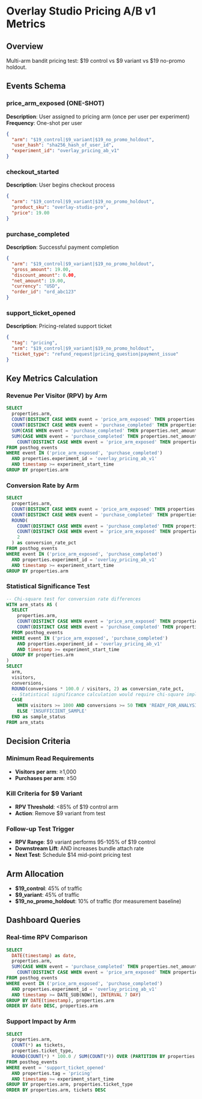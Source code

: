 # Overlay Studio Pricing A/B v1 Metrics

## Overview
Multi-arm bandit pricing test: $19 control vs $9 variant vs $19 no-promo holdout.

## Events Schema

### price_arm_exposed (ONE-SHOT)
**Description**: User assigned to pricing arm (once per user per experiment)
**Frequency**: One-shot per user
```json
{
  "arm": "$19_control|$9_variant|$19_no_promo_holdout",
  "user_hash": "sha256_hash_of_user_id",
  "experiment_id": "overlay_pricing_ab_v1"
}
```

### checkout_started
**Description**: User begins checkout process
```json
{
  "arm": "$19_control|$9_variant|$19_no_promo_holdout", 
  "product_sku": "overlay-studio-pro",
  "price": 19.00
}
```

### purchase_completed
**Description**: Successful payment completion
```json
{
  "arm": "$19_control|$9_variant|$19_no_promo_holdout",
  "gross_amount": 19.00,
  "discount_amount": 0.00,
  "net_amount": 19.00,
  "currency": "USD",
  "order_id": "ord_abc123"
}
```

### support_ticket_opened
**Description**: Pricing-related support ticket
```json
{
  "tag": "pricing",
  "arm": "$19_control|$9_variant|$19_no_promo_holdout",
  "ticket_type": "refund_request|pricing_question|payment_issue"
}
```

## Key Metrics Calculation

### Revenue Per Visitor (RPV) by Arm
```sql
SELECT 
  properties.arm,
  COUNT(DISTINCT CASE WHEN event = 'price_arm_exposed' THEN properties.user_hash END) as visitors,
  COUNT(DISTINCT CASE WHEN event = 'purchase_completed' THEN properties.order_id END) as purchases,
  SUM(CASE WHEN event = 'purchase_completed' THEN properties.net_amount ELSE 0 END) as total_revenue,
  SUM(CASE WHEN event = 'purchase_completed' THEN properties.net_amount ELSE 0 END) * 1.0 / 
    COUNT(DISTINCT CASE WHEN event = 'price_arm_exposed' THEN properties.user_hash END) as rpv
FROM posthog_events
WHERE event IN ('price_arm_exposed', 'purchase_completed')
  AND properties.experiment_id = 'overlay_pricing_ab_v1'
  AND timestamp >= experiment_start_time
GROUP BY properties.arm
```

### Conversion Rate by Arm
```sql
SELECT
  properties.arm,
  COUNT(DISTINCT CASE WHEN event = 'price_arm_exposed' THEN properties.user_hash END) as exposed_users,
  COUNT(DISTINCT CASE WHEN event = 'purchase_completed' THEN properties.order_id END) as purchases,
  ROUND(
    COUNT(DISTINCT CASE WHEN event = 'purchase_completed' THEN properties.order_id END) * 100.0 /
    COUNT(DISTINCT CASE WHEN event = 'price_arm_exposed' THEN properties.user_hash END),
    2
  ) as conversion_rate_pct
FROM posthog_events  
WHERE event IN ('price_arm_exposed', 'purchase_completed')
  AND properties.experiment_id = 'overlay_pricing_ab_v1'
  AND timestamp >= experiment_start_time
GROUP BY properties.arm
```

### Statistical Significance Test
```sql
-- Chi-square test for conversion rate differences
WITH arm_stats AS (
  SELECT 
    properties.arm,
    COUNT(DISTINCT CASE WHEN event = 'price_arm_exposed' THEN properties.user_hash END) as visitors,
    COUNT(DISTINCT CASE WHEN event = 'purchase_completed' THEN properties.order_id END) as conversions
  FROM posthog_events
  WHERE event IN ('price_arm_exposed', 'purchase_completed')
    AND properties.experiment_id = 'overlay_pricing_ab_v1'
    AND timestamp >= experiment_start_time
  GROUP BY properties.arm
)
SELECT 
  arm,
  visitors,
  conversions,
  ROUND(conversions * 100.0 / visitors, 2) as conversion_rate_pct,
  -- Statistical significance calculation would require chi-square implementation
  CASE 
    WHEN visitors >= 1000 AND conversions >= 50 THEN 'READY_FOR_ANALYSIS'
    ELSE 'INSUFFICIENT_SAMPLE'
  END as sample_status
FROM arm_stats
```

## Decision Criteria

### Minimum Read Requirements
- **Visitors per arm**: ≥1,000
- **Purchases per arm**: ≥50

### Kill Criteria for $9 Variant
- **RPV Threshold**: <85% of $19 control arm
- **Action**: Remove $9 variant from test

### Follow-up Test Trigger
- **RPV Range**: $9 variant performs 95-105% of $19 control
- **Downstream Lift**: AND increases bundle attach rate
- **Next Test**: Schedule $14 mid-point pricing test

## Arm Allocation
- **$19_control**: 45% of traffic
- **$9_variant**: 45% of traffic  
- **$19_no_promo_holdout**: 10% of traffic (for measurement baseline)

## Dashboard Queries

### Real-time RPV Comparison
```sql
SELECT
  DATE(timestamp) as date,
  properties.arm,
  SUM(CASE WHEN event = 'purchase_completed' THEN properties.net_amount ELSE 0 END) /
    COUNT(DISTINCT CASE WHEN event = 'price_arm_exposed' THEN properties.user_hash END) as daily_rpv
FROM posthog_events
WHERE event IN ('price_arm_exposed', 'purchase_completed')
  AND properties.experiment_id = 'overlay_pricing_ab_v1'
  AND timestamp >= DATE_SUB(NOW(), INTERVAL 7 DAY)
GROUP BY DATE(timestamp), properties.arm
ORDER BY date DESC, properties.arm
```

### Support Impact by Arm
```sql
SELECT 
  properties.arm,
  COUNT(*) as tickets,
  properties.ticket_type,
  ROUND(COUNT(*) * 100.0 / SUM(COUNT(*)) OVER (PARTITION BY properties.arm), 2) as pct_of_arm_tickets
FROM posthog_events
WHERE event = 'support_ticket_opened' 
  AND properties.tag = 'pricing'
  AND timestamp >= experiment_start_time
GROUP BY properties.arm, properties.ticket_type
ORDER BY properties.arm, tickets DESC
```
